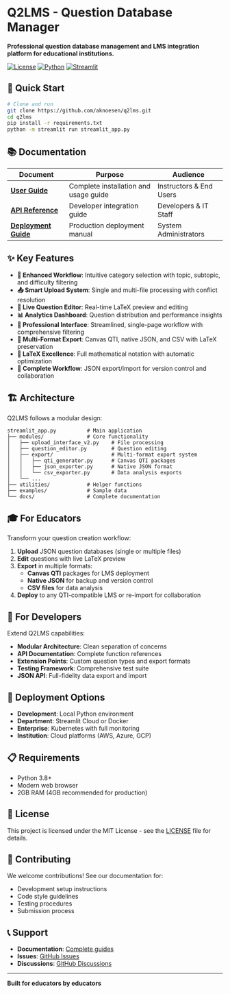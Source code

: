 # Q2LMS - Question Database Manager

**Professional question database management and LMS integration platform for educational institutions.**

[![License](https://img.shields.io/badge/license-MIT-blue.svg)](LICENSE)
[![Python](https://img.shields.io/badge/python-3.8+-green.svg)](https://python.org)
[![Streamlit](https://img.shields.io/badge/streamlit-1.28+-red.svg)](https://streamlit.io)

## 🚀 Quick Start

```bash
# Clone and run
git clone https://github.com/aknoesen/q2lms.git
cd q2lms
pip install -r requirements.txt
python -m streamlit run streamlit_app.py
```

## 📚 Documentation

| Document | Purpose | Audience |
|----------|---------|----------|
| **[User Guide](docs/USERGUIDE.md)** | Complete installation and usage guide | Instructors & End Users |
| **[API Reference](docs/API.md)** | Developer integration guide | Developers & IT Staff |
| **[Deployment Guide](docs/DEPLOYMENT.md)** | Production deployment manual | System Administrators |

## ✨ Key Features

- **🎯 Enhanced Workflow**: Intuitive category selection with topic, subtopic, and difficulty filtering
- **📤 Smart Upload System**: Single and multi-file processing with conflict resolution
- **🔧 Live Question Editor**: Real-time LaTeX preview and editing
- **📊 Analytics Dashboard**: Question distribution and performance insights  
- **🎨 Professional Interface**: Streamlined, single-page workflow with comprehensive filtering
- **🎯 Multi-Format Export**: Canvas QTI, native JSON, and CSV with LaTeX preservation
- **🧮 LaTeX Excellence**: Full mathematical notation with automatic optimization
- **🔄 Complete Workflow**: JSON export/import for version control and collaboration

## 🏗️ Architecture

Q2LMS follows a modular design:

```
streamlit_app.py          # Main application
├── modules/              # Core functionality
│   ├── upload_interface_v2.py    # File processing
│   ├── question_editor.py        # Question editing
│   ├── export/                   # Multi-format export system
│   │   ├── qti_generator.py      # Canvas QTI packages
│   │   ├── json_exporter.py      # Native JSON format
│   │   └── csv_exporter.py       # Data analysis exports
│   └── ...
├── utilities/            # Helper functions
├── examples/             # Sample data
└── docs/                 # Complete documentation
```

## 🎓 For Educators

Transform your question creation workflow:
1. **Upload** JSON question databases (single or multiple files)
2. **Edit** questions with live LaTeX preview
3. **Export** in multiple formats:
   - **Canvas QTI** packages for LMS deployment
   - **Native JSON** for backup and version control  
   - **CSV files** for data analysis
4. **Deploy** to any QTI-compatible LMS or re-import for collaboration

## 🔧 For Developers

Extend Q2LMS capabilities:
- **Modular Architecture**: Clean separation of concerns
- **API Documentation**: Complete function references
- **Extension Points**: Custom question types and export formats
- **Testing Framework**: Comprehensive test suite
- **JSON API**: Full-fidelity data export and import

## 🚀 Deployment Options

- **Development**: Local Python environment
- **Department**: Streamlit Cloud or Docker
- **Enterprise**: Kubernetes with full monitoring
- **Institution**: Cloud platforms (AWS, Azure, GCP)

## 📋 Requirements

- Python 3.8+
- Modern web browser
- 2GB RAM (4GB recommended for production)

## 📄 License

This project is licensed under the MIT License - see the [LICENSE](LICENSE) file for details.

## 🤝 Contributing

We welcome contributions! See our documentation for:
- Development setup instructions
- Code style guidelines  
- Testing procedures
- Submission process

## 📞 Support

- **Documentation**: [Complete guides](USERGUIDE.md)
- **Issues**: [GitHub Issues](https://github.com/aknoesen/q2lms/issues)
- **Discussions**: [GitHub Discussions](https://github.com/aknoesen/q2lms/discussions)

---

**Built for educators by educators**